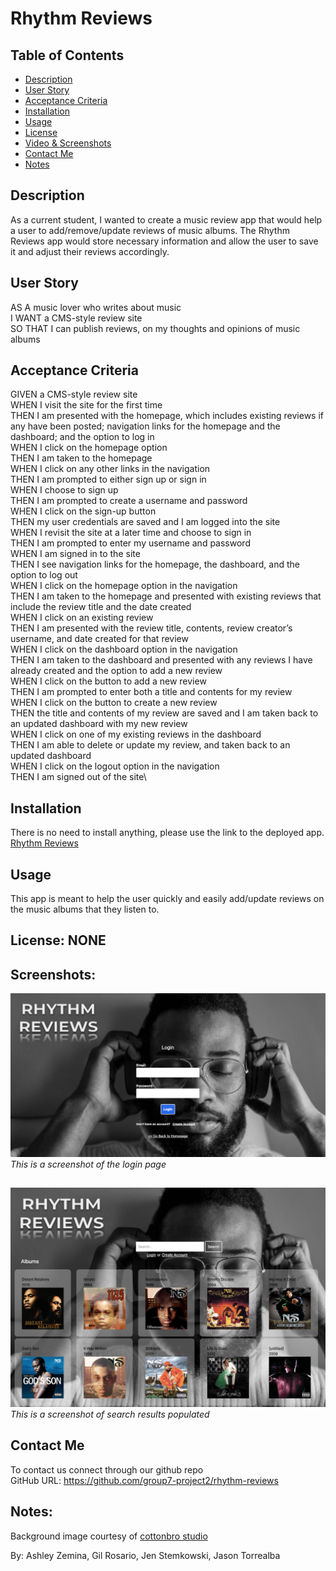 # Rhythm Reviews

## Table of Contents
+ [Description](#description)
+ [User Story](#userstory)
+ [Acceptance Criteria](#acceptance)
+ [Installation](#installation)
+ [Usage](#usage)
+ [License](#license)
+ [Video & Screenshots](#screenshots)
+ [Contact Me](#contact)
+ [Notes](#notes)
##

<a id='description'></a>
## Description

As a current student, I wanted to create a music review app that would help a user to add/remove/update reviews of music albums.  The Rhythm Reviews app would store necessary information and allow the user to save it and adjust their reviews accordingly.
##

<a id='userstory'></a>
## User Story

AS A music lover who writes about music\
I WANT a CMS-style review site\
SO THAT I can publish reviews, on my thoughts and opinions of music albums
##

<a id='acceptance'></a>
## Acceptance Criteria

GIVEN a CMS-style review site\
WHEN I visit the site for the first time\
THEN I am presented with the homepage, which includes existing reviews if any have been posted; navigation links for the homepage and the dashboard; and the option to log in\
WHEN I click on the homepage option\
THEN I am taken to the homepage\
WHEN I click on any other links in the navigation\
THEN I am prompted to either sign up or sign in\
WHEN I choose to sign up\
THEN I am prompted to create a username and password\
WHEN I click on the sign-up button\
THEN my user credentials are saved and I am logged into the site\
WHEN I revisit the site at a later time and choose to sign in\
THEN I am prompted to enter my username and password\
WHEN I am signed in to the site\
THEN I see navigation links for the homepage, the dashboard, and the option to log out\
WHEN I click on the homepage option in the navigation\
THEN I am taken to the homepage and presented with existing reviews that include the review title and the date created\
WHEN I click on an existing review\
THEN I am presented with the review title, contents, review creator’s username, and date created for that review\
WHEN I click on the dashboard option in the navigation\
THEN I am taken to the dashboard and presented with any reviews I have already created and the option to add a new review\
WHEN I click on the button to add a new review\
THEN I am prompted to enter both a title and contents for my review\
WHEN I click on the button to create a new review\
THEN the title and contents of my review are saved and I am taken back to an updated dashboard with my new review\
WHEN I click on one of my existing reviews in the dashboard\
THEN I am able to delete or update my review, and taken back to an updated dashboard\
WHEN I click on the logout option in the navigation\
THEN I am signed out of the site\
##

<a id='installation'></a>
## Installation
There is no need to install anything, please use the link to the deployed app.\
[Rhythm Reviews](https://rhythm-reviews-8a43a75413f9.herokuapp.com/)
##

<a id='usage'></a>
## Usage
This app is meant to help the user quickly and easily add/update reviews on the music albums that they listen to.
##

<a id='license'></a>
## License:  NONE

<a id='screenshots'></a>
## Screenshots:

![](./assets/login.png) <br>
*This is a screenshot of the login page*
##

![](./assets/search-results.png) <br>
*This is a screenshot of search results populated*
##

<a id='contact'></a>
## Contact Me
To contact us connect through our github repo <br>
GitHub URL: https://github.com/group7-project2/rhythm-reviews

##
<a id='notes'></a>
## Notes:
Background image courtesy of [cottonbro studio](https://www.pexels.com/photo/close-up-of-a-man-wearing-eyeglasses-listening-to-music-6700117/)

By: Ashley Zemina, Gil Rosario, Jen Stemkowski, Jason Torrealba